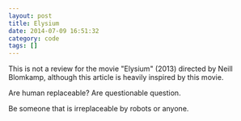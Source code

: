```yaml
---
layout: post
title: Elysium
date: 2014-07-09 16:51:32
category: code
tags: []
---
```


This is not a review for the movie "Elysium" (2013) directed by Neill Blomkamp, although this article is heavily inspired by this movie.


Are human replaceable? Are questionable question.






Be someone that is irreplaceable by robots or anyone.
